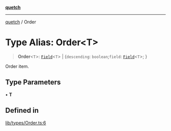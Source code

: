 [**quetch**](../README.md)

***

[quetch](../README.md) / Order

# Type Alias: Order\<T\>

> **Order**\<`T`\>: [`Field`](Field.md)\<`T`\> \| \{`descending`: `boolean`;`field`: [`Field`](Field.md)\<`T`\>; \}

Order item.

## Type Parameters

• **T**

## Defined in

[lib/types/Order.ts:6](https://github.com/nevoland/quetch/blob/daab7d5db71d61e74901886a2473b07ec4e9fc05/lib/types/Order.ts#L6)
